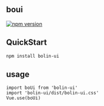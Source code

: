 ## boui
[![npm version](https://badge.fury.io/js/bolin-ui.svg)](https://badge.fury.io/js/bolin-ui)

## QuickStart
```bash
npm install bolin-ui
```


## usage
```
import boUi from 'bolin-ui'
import 'bolin-ui/dist/bolin-ui.css'
Vue.use(boUi)
```
